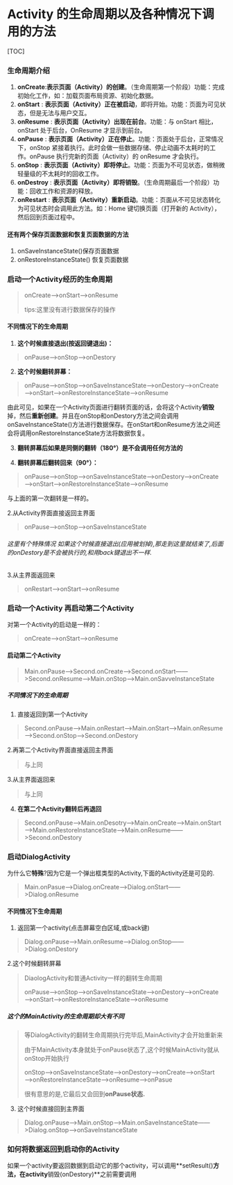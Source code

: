 # Activity 的生命周期以及各种情况下调用的方法

[TOC]



### 生命周期介绍

1. **onCreate**:**表示页面（Activity）的创建**。（生命周期第一个阶段）功能：完成初始化工作，如：加载页面布局资源、初始化数据。
2. **onStart** : **表示页面（Activity）正在被启动**，即将开始。功能：页面为可见状态，但是无法与用户交互。
3. **onResume** : **表示页面（Activity）出现在前台**。功能：与 onStart 相比，onStart 处于后台，OnResume 才显示到前台。
4. **onPause** : **表示页面（Activity）正在停止**。功能：页面处于后台，正常情况下，onStop 紧接着执行。此时会做一些数据存储、停止动画不太耗时的工作。onPause 执行完新的页面（Activity）的 onResume 才会执行。
5. **onStop** : **表示页面（Activity）即将停止**。功能：页面为不可见状态，做稍微轻量级的不太耗时的回收工作。
6. **onDestroy** : **表示页面（Activity）即将销毁**。（生命周期最后一个阶段）功能：回收工作和资源的释放。
7. **onRestart** : **表示页面（Activity）重新启动**。功能：页面从不可见状态转化为可见状态时会调用此方法。如：Home 键切换页面（打开新的 Activity），然后回到页面过程中。

#### 还有两个保存页面数据和恢复页面数据的方法

1. onSaveInstanceState()保存页面数据
2. onRestoreInstanceState() 恢复页面数据

### 启动一个Activity经历的生命周期

> onCreate——>onStart——>onResume
>
> tips:这里没有进行数据保存的操作

#### 不同情况下的生命周期

1. **这个时候直接退出(按返回键退出)：**

> onPause——>onStop——>onDestory

2. **这个时候翻转屏幕：**

> onPause——>onStop——>onSaveInstanceState——>onDestory——>onCreate——>onStart——>onRestoreInstanceState——>onResume

​		由此可见，如果在一个Activity页面进行翻转页面的话，会将这个Activity**销毁**掉，然后**重新创建**。并且在onStop和onDestory方法之间会调用onSaveInstanceState()方法进行数据保存。在onStart和onResume方法之间还会将调用onRestoreInstanceState方法将数据恢复。

3. **翻转屏幕后如果是同侧的翻转（180°）是不会调用任何方法的**

4. **翻转屏幕后翻转回来（90°）：**

> onPause——>onStop——>onSaveInstanceState——>onDestory——>onCreate——>onStart——>onRestoreInstanceState——>onResume

   与上面的第一次翻转是一样的。

2.从Activity界面直接返回主界面

> onPause——>onStop——>onSaveInstanceState

###### 这里有个特殊情况 如果这个时候直接退出(应用被划掉),那走到这里就结束了,后面的onDestory是不会被执行的,和用back键退出不一样.

3.从主界面返回来

> onRestart——>onStart——>onResume

### 启动一个Activity 再启动第二个Activity

对第一个Activity的启动是一样的：

> onCreate——>onStart——>onResume

#### 启动第二个Activity

> Main.onPause——>Second.onCreate——>Second.onStart——>Second.onResume——>Main.onStop——>Main.onSavveInstanceState

##### 不同情况下的生命周期

1. 直接返回到第一个Activity

> Second.onPause——>Main.onRestart——>Main.onStart——>Main.onResume——>Second.onStop——>Second.onDestory
>

2.再第二个Activity界面直接返回主界面

> 与上同

3.从主界面返回来

> 与上同

4. **在第二个Activity翻转后再退回**

> Second.onPause——>Main.onDesotry——>Main.onCreate——>Main.onStart——>Main.onRestoreInstanceState——>Main.onResume——>Second.onDestory

### 启动DialogActivity

为什么它**特殊**?因为它是一个弹出框类型的Activity,下面的Activity还是可见的.

> Main.onPasue——>Dialog.onCreate——>Dialog.onStart——>Dialog.onResume

#### 不同情况下生命周期

1. 返回第一个activity(点击屏幕空白区域,或back键)

> Dialog.onPause——>Main.onResume——>Dialog.onStop——>Dialog.onDestory

2.这个时候翻转屏幕

> DiaologActivity和普通Activity一样的翻转生命周期
>
> onPause——>onStop——>onSaveInstanceState——>onDestory——>onCreate——>onStart——>onRestoreInstanceState——>onResume

##### 这个的MainActivity的生命周期却大有不同

> 等DialogActivity的翻转生命周期执行完毕后,MainActivity才会开始重新来
>
> 由于MainActivity本身就处于onPause状态了,这个时候MainActivity就从onStop开始执行
>
> onStop——>onSaveInstanceState——>onDestory——>onCreate——>onStart——>onRestoreInstanceState——>onResume——>onPasue
>
> 很有意思的是,它最后又会回到**onPause状态.**

3. 这个时候直接回到主界面

> Dialog.onPause——>Main.onStop——>Main.onSaveInstanceState——>Dialog.onStop——>onSaveInstanceState

### 如何将数据返回到启动你的Activity

如果一个activity要返回数据到启动它的那个activity，可以调用**setResult()**方法，在activity**销毁(onDestory)**之前需要调用